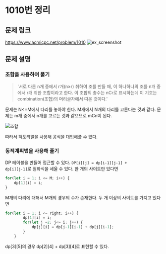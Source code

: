 # 1010번 정리
## 문제 링크
https://www.acmicpc.net/problem/1010
![ex_screenshot](https://www.acmicpc.net/upload/201003/pic1.JPG)



## 문제 설명
### 조합을 사용하여 풀기
> '서로 다른 n개 중에서 r개(n≥r) 취하여 조를 만들 때, 이 하나하나의 조를 n개 중에서 r개 취한 조합이라고 한다. 이 조합의 총수는 nCr로 표시하는데 이 기호는 combination(조합)의 머리글자에서 따온 것이다.'

문제는 N<=M에서 다리를 놓아야 한다. M개에서 N개의 다리를 고른다는 것과 같다. 문제는 m개 중에서 n개를 고르는 것과 같으므로 mCn이 된다. 

![조합](https://img1.daumcdn.net/thumb/R1280x0/?scode=mtistory2&fname=https%3A%2F%2Fblog.kakaocdn.net%2Fdn%2FbbNtZB%2FbtqTLxkIfaL%2F5TyWDpUchs8DKZvWZHYG6k%2Fimg.png)

따라서 팩토리얼을 사용해 공식을 대입해풀 수 있다.

### 동적계획법을 사용해 풀기
DP 테이블을 만들어 접근할 수 있다. 
<code>DP[i][j] = dp[i-1][j-1] + dp[i][j-1]</code>로 점화식을 세울 수 있다. 
한 개의 사이트만 있다면 
```js
for(let i = 1; i <= M; i++) {
    dp[1][i] = i; 
}
```
M개의 다리에 대해서 M개의 경우의 수가 존재한다.
두 개 이상의 사이트를 가지고 있다면
```js
for(let i = 1; i <= right; i++) {
        dp[1][i] = i; 
        for(let j =2; j<= i; j++) {
            dp[j][i] = dp[j-1][i-1] + dp[j][i-1];
        }
    }
```
dp[3][5]의 경우 dp[2][4] + dp[3][4]로 표현할 수 있다. 

